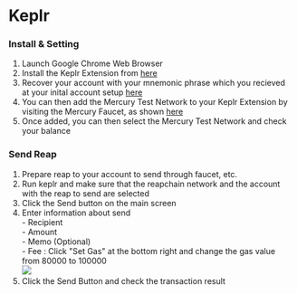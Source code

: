 # Keplr

### Install & Setting

1. Launch Google Chrome Web Browser
2. Install the Keplr Extension from [here](https://chrome.google.com/webstore/detail/keplr/dmkamcknogkgcdfhhbddcghachkejeap)
3. Recover your account with your mnemonic phrase which you recieved at your inital account setup [here](../user-guides/account.md#creating-an-account)
4. You can then add the Mercury Test Network to your Keplr Extension by visiting the Mercury Faucet, as shown [here](../user-guides/faucet.md#web-interface)
5. Once added, you can then select the Mercury Test Network and check your balance

### Send Reap

1. Prepare reap to your account to send through faucet, etc.
2. Run keplr and make sure that the reapchain network and the account with the reap to send are selected
3. Click the Send button on the main screen
4. Enter information about send\
   \- Recipient\
   \- Amount\
   \- Memo (Optional)\
   \- Fee : Click "Set Gas" at the bottom right and change the gas value from 80000 to 100000\
   ![](../.gitbook/assets/change\_gas.JPG)
5. Click the Send Button and check the transaction result
